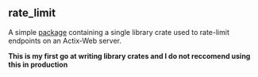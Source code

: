 ## rate_limit

A simple [package](https://stackoverflow.com/questions/68250956/what-is-the-exact-difference-between-a-crate-and-a-package) containing a single library crate used to rate-limit endpoints on an Actix-Web server. 

**This is my first go at writing library crates and I do not reccomend using this in production**
